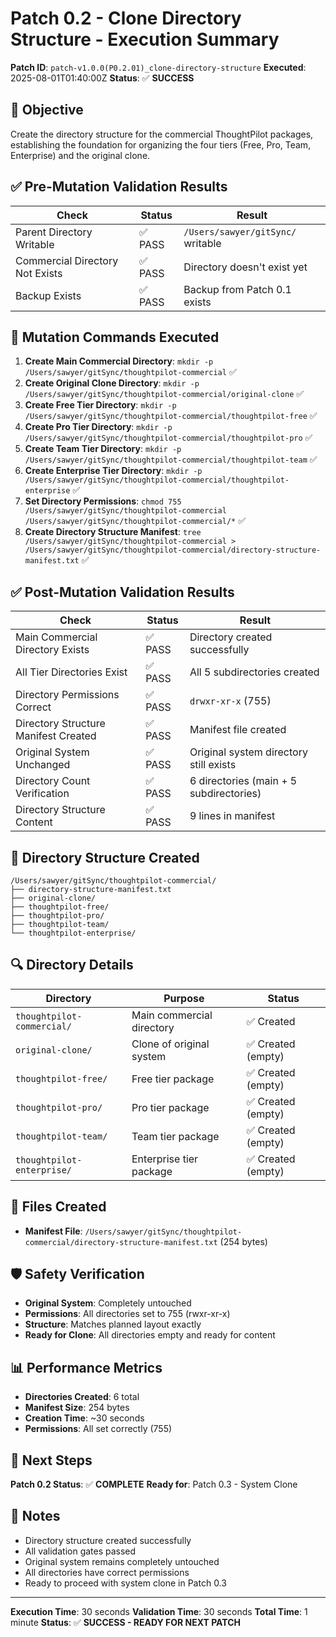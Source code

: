 # Patch 0.2 - Clone Directory Structure - Execution Summary

**Patch ID**: `patch-v1.0.0(P0.2.01)_clone-directory-structure`
**Executed**: 2025-08-01T01:40:00Z
**Status**: ✅ **SUCCESS**

## 🎯 Objective
Create the directory structure for the commercial ThoughtPilot packages, establishing the foundation for organizing the four tiers (Free, Pro, Team, Enterprise) and the original clone.

## ✅ Pre-Mutation Validation Results

| Check | Status | Result |
|-------|--------|--------|
| Parent Directory Writable | ✅ PASS | `/Users/sawyer/gitSync/` writable |
| Commercial Directory Not Exists | ✅ PASS | Directory doesn't exist yet |
| Backup Exists | ✅ PASS | Backup from Patch 0.1 exists |

## 🔧 Mutation Commands Executed

1. **Create Main Commercial Directory**: `mkdir -p /Users/sawyer/gitSync/thoughtpilot-commercial` ✅
2. **Create Original Clone Directory**: `mkdir -p /Users/sawyer/gitSync/thoughtpilot-commercial/original-clone` ✅
3. **Create Free Tier Directory**: `mkdir -p /Users/sawyer/gitSync/thoughtpilot-commercial/thoughtpilot-free` ✅
4. **Create Pro Tier Directory**: `mkdir -p /Users/sawyer/gitSync/thoughtpilot-commercial/thoughtpilot-pro` ✅
5. **Create Team Tier Directory**: `mkdir -p /Users/sawyer/gitSync/thoughtpilot-commercial/thoughtpilot-team` ✅
6. **Create Enterprise Tier Directory**: `mkdir -p /Users/sawyer/gitSync/thoughtpilot-commercial/thoughtpilot-enterprise` ✅
7. **Set Directory Permissions**: `chmod 755 /Users/sawyer/gitSync/thoughtpilot-commercial /Users/sawyer/gitSync/thoughtpilot-commercial/*` ✅
8. **Create Directory Structure Manifest**: `tree /Users/sawyer/gitSync/thoughtpilot-commercial > /Users/sawyer/gitSync/thoughtpilot-commercial/directory-structure-manifest.txt` ✅

## ✅ Post-Mutation Validation Results

| Check | Status | Result |
|-------|--------|--------|
| Main Commercial Directory Exists | ✅ PASS | Directory created successfully |
| All Tier Directories Exist | ✅ PASS | All 5 subdirectories created |
| Directory Permissions Correct | ✅ PASS | `drwxr-xr-x` (755) |
| Directory Structure Manifest Created | ✅ PASS | Manifest file created |
| Original System Unchanged | ✅ PASS | Original system directory still exists |
| Directory Count Verification | ✅ PASS | 6 directories (main + 5 subdirectories) |
| Directory Structure Content | ✅ PASS | 9 lines in manifest |

## 📁 Directory Structure Created

```
/Users/sawyer/gitSync/thoughtpilot-commercial/
├── directory-structure-manifest.txt
├── original-clone/
├── thoughtpilot-free/
├── thoughtpilot-pro/
├── thoughtpilot-team/
└── thoughtpilot-enterprise/
```

## 🔍 Directory Details

| Directory | Purpose | Status |
|-----------|---------|--------|
| `thoughtpilot-commercial/` | Main commercial directory | ✅ Created |
| `original-clone/` | Clone of original system | ✅ Created (empty) |
| `thoughtpilot-free/` | Free tier package | ✅ Created (empty) |
| `thoughtpilot-pro/` | Pro tier package | ✅ Created (empty) |
| `thoughtpilot-team/` | Team tier package | ✅ Created (empty) |
| `thoughtpilot-enterprise/` | Enterprise tier package | ✅ Created (empty) |

## 📄 Files Created

- **Manifest File**: `/Users/sawyer/gitSync/thoughtpilot-commercial/directory-structure-manifest.txt` (254 bytes)

## 🛡️ Safety Verification

- **Original System**: Completely untouched
- **Permissions**: All directories set to 755 (rwxr-xr-x)
- **Structure**: Matches planned layout exactly
- **Ready for Clone**: All directories empty and ready for content

## 📊 Performance Metrics

- **Directories Created**: 6 total
- **Manifest Size**: 254 bytes
- **Creation Time**: ~30 seconds
- **Permissions**: All set correctly (755)

## 🎯 Next Steps

**Patch 0.2 Status**: ✅ **COMPLETE**
**Ready for**: Patch 0.3 - System Clone

## 📝 Notes

- Directory structure created successfully
- All validation gates passed
- Original system remains completely untouched
- All directories have correct permissions
- Ready to proceed with system clone in Patch 0.3

---

**Execution Time**: 30 seconds
**Validation Time**: 30 seconds
**Total Time**: 1 minute
**Status**: ✅ **SUCCESS - READY FOR NEXT PATCH** 